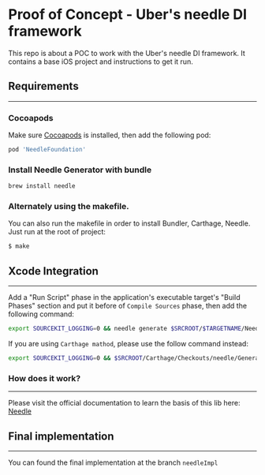# Proof of Concept - Uber's needle DI framework

This repo is about a POC to work with the Uber's needle DI framework. It contains a base iOS project and instructions to get it run.

## Requirements

---

### Cocoapods

Make sure [Cocoapods](https://github.com/CocoaPods) is installed, then add the following pod:

```sh
pod 'NeedleFoundation'
```

### Install Needle Generator with bundle

```sh
brew install needle
```

### Alternately using the makefile.

You can also run the makefile in order to install Bundler, Carthage, Needle.
Just run at the root of project:

```sh
$ make
```

## Xcode Integration

---

Add a "Run Script" phase in the application's executable target's "Build Phases" section and put it before of `Compile Sources` phase, then add the following command:

```sh
export SOURCEKIT_LOGGING=0 && needle generate $SRCROOT/$TARGETNAME/NeedleGenerated.swift $SRCROOT/$TARGETNAME
```

If you are using `Carthage mathod`, please use the follow command instead:

```sh
export SOURCEKIT_LOGGING=0 && $SRCROOT/Carthage/Checkouts/needle/Generator/bin/needle generate $SRCROOT/$TARGETNAME/NeedleGenerated.swift $SRCROOT/$TARGETNAME
````

### How does it work?

---

Please visit the official documentation to learn the basis of this lib here: [Needle](https://github.com/uber/needle/blob/master/API.md)

## Final implementation
---

You can found the final implementation at the branch `needleImpl`
